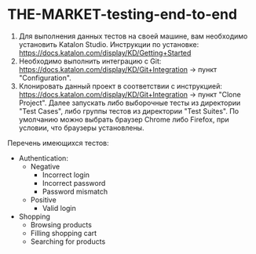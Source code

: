 # THE-MARKET-testing-end-to-end

1. Для выполнения данных тестов на своей машине, вам необходимо установить Katalon Studio.
Инструкции по установке: https://docs.katalon.com/display/KD/Getting+Started
2. Необходимо выполнить интеграцию с Git: https://docs.katalon.com/display/KD/Git+Integration -> пункт "Configuration".
3. Клонировать данный проект в соответствии с инструкцией: https://docs.katalon.com/display/KD/Git+Integration -> пункт "Clone Project".
Далее запускать либо выборочные тесты из директории "Test Cases", либо группы тестов из директории "Test Suites". По умолчанию можно выбрать браузер Chrome либо Firefoх, при условии, что браузеры установлены.

Перечень имеющихся тестов:
- Authentication:
  - Negative
    - Incorrect login
    - Incorrect password
    - Password mismatch
  - Positive
    - Valid login
- Shopping
    - Browsing products
    - Filling shopping cart
    - Searching for products

